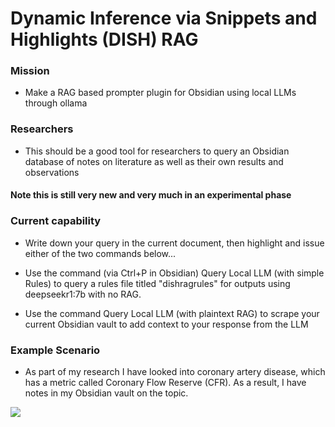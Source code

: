 # Dynamic Inference via Snippets and Highlights (DISH) RAG


### Mission

* Make a RAG based prompter plugin for Obsidian using local LLMs through ollama

### Researchers

* This should be a good tool for researchers to query an Obsidian database of notes on literature as well as their own results and observations


#### Note this is still very new and very much in an experimental phase

### Current capability

* Write down your query in the current document, then highlight and issue either of the two commands below...

* Use the command (via Ctrl+P in Obsidian) Query Local LLM (with simple Rules) to query a rules file titled "dishragrules" for outputs using deepseekr1:7b with no RAG.

* Use the command Query Local LLM (with plaintext RAG) to scrape your current Obsidian vault to add context to your response from the LLM

### Example Scenario

* As part of my research I have looked into coronary artery disease, which has a metric called Coronary Flow Reserve (CFR). As a result, I have notes in my Obsidian vault on the topic.

<img src="./docs/out.gif"/>
